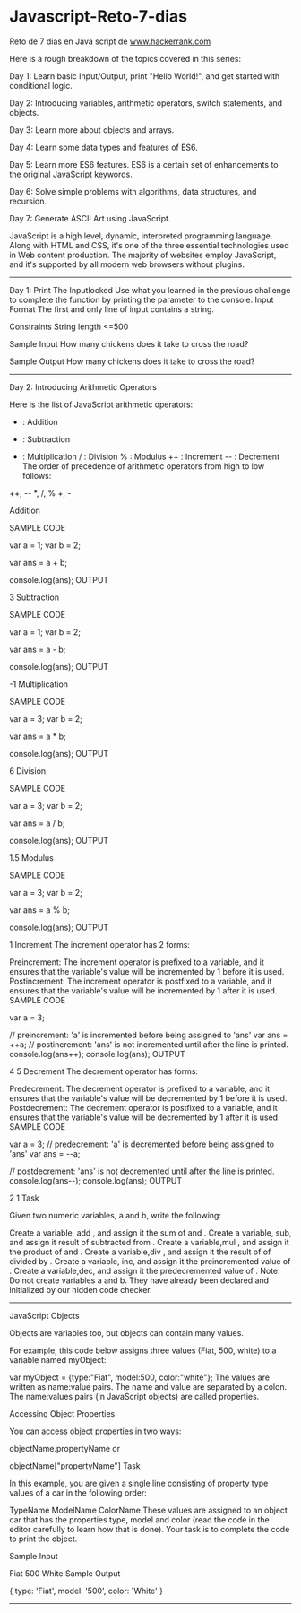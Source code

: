 # Javascript-Reto-7-dias

Reto de 7 dias en Java script  de www.hackerrank.com

Here is a rough breakdown of the topics covered in this series:

Day 1: Learn basic Input/Output, print "Hello World!", and get started with conditional logic.

Day 2: Introducing variables, arithmetic operators, switch statements, and objects.

Day 3: Learn more about objects and arrays.

Day 4: Learn some data types and features of ES6.

Day 5: Learn more ES6 features. ES6 is a certain set of enhancements to the original JavaScript keywords.

Day 6: Solve simple problems with algorithms, data structures, and recursion.

Day 7: Generate ASCII Art using JavaScript.

JavaScript is a high level, dynamic, interpreted programming language. Along with HTML and CSS, it's one of the three essential technologies used in Web content production. The majority of websites employ JavaScript, and it's supported by all modern web browsers without plugins.

----------------------
Day 1: Print The Inputlocked
Use what you learned in the previous challenge to complete the  function by printing the  parameter to the console.
Input Format
The first and only line of input contains a string.

Constraints
String length <=500

Sample Input
How many chickens does it take to cross the road?

Sample Output
How many chickens does it take to cross the road?

--------

Day 2: Introducing Arithmetic Operators

Here is the list of JavaScript arithmetic operators:

+  : Addition
-  : Subtraction
*  : Multiplication
/  : Division
%  : Modulus
++ : Increment
-- : Decrement
The order of precedence of arithmetic operators from high to low follows:

++, --
*, /, %
+, -


Addition

SAMPLE CODE

var a = 1;
var b = 2;

var ans = a + b;

console.log(ans);
OUTPUT

3
Subtraction

SAMPLE CODE

var a = 1;
var b = 2;

var ans = a - b;

console.log(ans);
OUTPUT

-1
Multiplication

SAMPLE CODE

var a = 3;
var b = 2;

var ans = a * b;

console.log(ans);
OUTPUT

6
Division

SAMPLE CODE

var a = 3;
var b = 2;

var ans = a / b;

console.log(ans);
OUTPUT

1.5
Modulus

SAMPLE CODE

var a = 3;
var b = 2;

var ans = a % b;

console.log(ans);
OUTPUT

1
Increment
The increment operator has 2  forms:

Preincrement: The increment operator is prefixed to a variable, and it ensures that the variable's value will be incremented by 1 before it is used.
Postincrement: The increment operator is postfixed to a variable, and it ensures that the variable's value will be incremented by 1 after it is used.
SAMPLE CODE

var a = 3; 

// preincrement: 'a' is incremented before being assigned to 'ans' 
var ans = ++a; 
// postincrement: 'ans' is not incremented until after the line is printed.
console.log(ans++); 
console.log(ans);
OUTPUT

4
5
Decrement
The decrement operator has  forms:

Predecrement: The decrement operator is prefixed to a variable, and it ensures that the variable's value will be decremented by 1 before it is used.
Postdecrement: The decrement operator is postfixed to a variable, and it ensures that the variable's value will be decremented by 1 after it is used.
SAMPLE CODE

var a = 3; 
// predecrement: 'a' is decremented before being assigned to 'ans' 
var ans = --a; 

// postdecrement: 'ans' is not decremented until after the line is printed.
console.log(ans--); 
console.log(ans);
OUTPUT

2
1
Task

Given two numeric variables, a and b, write the following:

Create a variable, add , and assign it the sum of  and .
Create a variable, sub, and assign it result of  subtracted from .
Create a variable,mul , and assign it the product of  and .
Create a variable,div , and assign it the result of of  divided by .
Create a variable, inc, and assign it the preincremented value of .
Create a variable,dec, and assign it the predecremented value of .
Note: Do not create variables a  and b. They have already been declared and initialized by our hidden code checker.

------------
JavaScript Objects

Objects are variables too, but objects can contain many values.

For example, this code below assigns three values (Fiat, 500, white) to a variable named myObject:

var myObject = {type:"Fiat", model:500, color:"white"};
The values are written as name:value pairs. The name and value are separated by a colon. The name:values
pairs (in JavaScript objects) are called properties.

Accessing Object Properties

You can access object properties in two ways:

objectName.propertyName
or

objectName["propertyName"]
Task

In this example, you are given a single line consisting of property type values of a car in the following order:

TypeName ModelName ColorName
These values are assigned to an object car that has the properties type, model and color (read the code in the editor carefully to learn how that is done). Your task is to complete the code to print the object.

Sample Input

Fiat 500 White
Sample Output

{ type: 'Fiat', model: '500', color: 'White' }

--------------------------------
